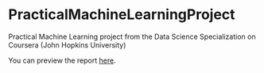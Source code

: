 # PracticalMachineLearningProject
Practical Machine Learning project from the Data Science Specialization on Coursera (John Hopkins University)

You can preview the report [here](https://htmlpreview.github.io/?https://github.com/simonkth/PracticalMachineLearningProject/blob/master/report.html).